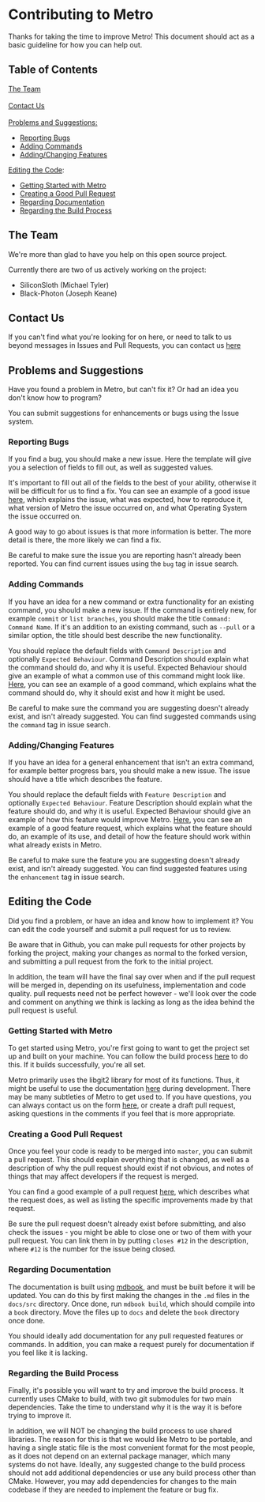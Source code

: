 # Contributing to Metro
Thanks for taking the time to improve Metro!
This document should act as a basic guideline for how you can help out.

## Table of Contents
[The Team](#the-team)<br><br>
[Contact Us](#contact-us)<br><br>
[Problems and Suggestions:](#problems-and-suggestions)
 - [Reporting Bugs](#reporting-bugs)
 - [Adding Commands](#adding-commands)
 - [Adding/Changing Features](#adding-changing-features)<br>
 
[Editing the Code](#editing-the-code):
 - [Getting Started with Metro](#getting-started-with-metro)
 - [Creating a Good Pull Request](#creating-a-good-pull-request)
 - [Regarding Documentation](#regarding-documentation)
 - [Regarding the Build Process](#regarding-the-build-process)
 
## The Team
We're more than glad to have you help on this open source project.

Currently there are two of us actively working on the project:
 - SiliconSloth (Michael Tyler)
 - Black-Photon (Joseph Keane)

## Contact Us
If you can't find what you're looking for on here, or need to talk to us beyond messages in Issues and Pull Requests, you can contact us [here](https://blackphoton.wufoo.com/forms/qb9o8291vuc25y/)

## Problems and Suggestions
Have you found a problem in Metro, but can't fix it? Or had an idea you don't know how to program?

You can submit suggestions for enhancements or bugs using the Issue system.

### Reporting Bugs
If you find a bug, you should make a new issue. Here the template will give you a selection of fields to fill out, as well as suggested values.

It's important to fill out all of the fields to the best of your ability, otherwise it will be difficult for us to find a fix. You can see an example of a good issue [here](https://github.com/SiliconSloth/Metro/issues/21), which explains the issue, what was expected, how to reproduce it, what version of Metro the issue occurred on, and what Operating System the issue occurred on.

A good way to go about issues is that more information is better. The more detail is there, the more likely we can find a fix.

Be careful to make sure the issue you are reporting hasn't already been reported. You can find current issues using the `bug` tag in issue search.

### Adding Commands
If you have an idea for a new command or extra functionality for an existing command, you should make a new issue. If the command is entirely new, for example `commit` or `list branches`, you should make the title `Command: Command Name`. If it's an addition to an existing command, such as `--pull` or a similar option, the title should best describe the new functionality.

You should replace the default fields with `Command Description` and optionally `Expected Behaviour`. Command Description should explain what the command should do, and why it is useful. Expected Behaviour should give an example of what a common use of this command might look like. [Here](https://github.com/SiliconSloth/Metro/issues/24), you can see an example of a good command, which explains what the command should do, why it should exist and how it might be used.

Be careful to make sure the command you are suggesting doesn't already exist, and isn't already suggested. You can find suggested commands using the `command` tag in issue search.

### Adding/Changing Features
If you have an idea for a general enhancement that isn't an extra command, for example better progress bars, you should make a new issue. The issue should have a title which describes the feature.

You should replace the default fields with `Feature Description` and optionally `Expected Behaviour`. Feature Description should explain what the feature should do, and why it is useful. Expected Behaviour should give an example of how this feature would improve Metro. [Here](https://github.com/SiliconSloth/Metro/issues/31), you can see an example of a good feature request, which explains what the feature should do, an example of its use, and detail of how the feature should work within what already exists in Metro.

Be careful to make sure the feature you are suggesting doesn't already exist, and isn't already suggested. You can find suggested features using the `enhancement` tag in issue search.


## Editing the Code
Did you find a problem, or have an idea and know how to implement it? You can edit the code yourself and submit a pull request for us to review.

Be aware that in Github, you can make pull requests for other projects by forking the project, making your changes as normal to the forked version, and submitting a pull request from the fork to the initial project.

In addition, the team will have the final say over when and if the pull request will be merged in, depending on its usefulness, implementation and code quality. pull requests need not be perfect however - we'll look over the code and comment on anything we think is lacking as long as the idea behind the pull request is useful.

### Getting Started with Metro
To get started using Metro, you're first going to want to get the project set up and built on your machine. You can follow the build process [here](https://siliconsloth.github.io/Metro/building/building.html) to do this. If it builds successfully, you're all set.

Metro primarily uses the libgit2 library for most of its functions. Thus, it might be useful to use the documentation [here](https://libgit2.org/) during development. There may be many subtleties of Metro to get used to. If you have questions, you can always contact us on the form [here](https://blackphoton.wufoo.com/forms/qb9o8291vuc25y/), or create a draft pull request, asking questions in the comments if you feel that is more appropriate.

### Creating a Good Pull Request
Once you feel your code is ready to be merged into `master`, you can submit a pull request. This should explain everything that is changed, as well as a description of why the pull request should exist if not obvious, and notes of things that may affect developers if the request is merged.

You can find a good example of a pull request [here](https://github.com/SiliconSloth/Metro/pull/28), which describes what the request does, as well as listing the specific improvements made by that request.

Be sure the pull request doesn't already exist before submitting, and also check the issues - you might be able to close one or two of them with your pull request. You can link them in by putting `closes #12` in the description, where `#12` is the number for the issue being closed.

### Regarding Documentation
The documentation is built using [mdbook](https://github.com/rust-lang/mdBook), and must be built before it will be updated. You can do this by first making the changes in the `.md` files in the `docs/src` directory. Once done, run `mdbook build`, which should compile into a `book` directory. Move the files up to `docs` and delete the `book` directory once done.

You should ideally add documentation for any pull requested features or commands. In addition, you can make a request purely for documentation if you feel like it is lacking.

### Regarding the Build Process
Finally, it's possible you will want to try and improve the build process. It currently uses CMake to build, with two git submodules for two main dependencies. Take the time to understand why it is the way it is before trying to improve it.

In addition, we will NOT be changing the build process to use shared libraries. The reason for this is that we would like Metro to be portable, and having a single static file is the most convenient format for the most people, as it does not depend on an external package manager, which many systems do not have. Ideally, any suggested change to the build process should not add additional dependencies or use any build process other than CMake. However, you may add dependencies for changes to the main codebase if they are needed to implement the feature or bug fix.
